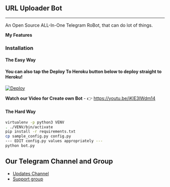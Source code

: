## URL Uploader Bot
---

An Open Source ALL-In-One Telegram RoBot, that can do lot of things.

**My Features**


### Installation

#### The Easy Way

#### You can also tap the Deploy To Heroku button below to deploy straight to Heroku!

[![Deploy](https://www.herokucdn.com/deploy/button.svg)](https://heroku.com/deploy?template=https://github.com/jobin888/TG-URL-Uploader/tree/master)

**Watch our Video for Create own Bot** - 👉 https://youtu.be/iKlE3lWdm14

#### The Hard Way

```sh
virtualenv -p python3 VENV
. ./VENV/bin/activate
pip install -r requirements.txt
cp sample_config.py config.py
--- EDIT config.py values appropriately ---
python bot.py
```
## Our Telegram Channel and Group

* [Updates Channel](https://t.me/NT_BOT_CHANNEL)
* [Support group](https://t.me/Ntbotgroup)
